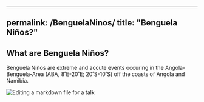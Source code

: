 <style>
  img {
    max-width: 100%; /* Ensure the image doesn't exceed its container's width */
    height: auto;    /* Maintain the image's aspect ratio */
  }
</style>

---
permalink: /BenguelaNinos/
title: "Benguela Niños?"
---


## What are Benguela Niños? 

Benguela Niños are extreme and accute events occuring in the Angola-Benguela-Area (ABA, 8˚E-20˚E; 20˚S-10˚S) off the coasts of Angola and Namibia. 

![Editing a markdown file for a talk](https://raw.githubusercontent.com/aprig/arthurprigent/0fceaec02bea5651dae8e0a31bbc21b5a3605fab/_pages/figure_aba.png)
